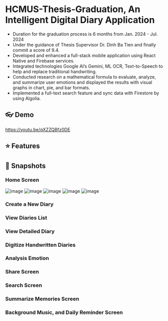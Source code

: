 # HCMUS-Thesis-Graduation, An Intelligent Digital Diary Application
- Duration for the graduation process is 6 months from Jan. 2024 - Jul. 2024
- Under the guidance of Thesis Supervisor Dr. Dinh Ba Tien and finally commit a score of 9.4.
- Developed and enhanced a full-stack mobile application using React Native and Firebase services.
- Integrated technologies Google AI’s Gemini, ML OCR, Text-to-Speech to help and replace traditional handwriting.
- Conducted research on a mathematical formula to evaluate, analyze, and summarize user emotions and displayed the
results with visual graphs in chart, pie, and bar formats.
- Implemented a full-text search feature and sync data with Firestore by using Algolia.
  
## 👓 Demo
https://youtu.be/qXZZQBfz0DE

## ⭐ Features



## 📸 Snapshots
### Home Screen
![image](https://github.com/user-attachments/assets/67f28a46-644e-4dd7-97cf-5d9259403fef)
![image](https://github.com/user-attachments/assets/95755dd4-c275-4c74-a04b-17b68abb48a1)
![image](https://github.com/user-attachments/assets/d2bb5693-3904-4ce0-a786-7888745cd392)
![image](https://github.com/user-attachments/assets/572586ba-d065-4a17-a47e-d50c0b67c03a)
![image](https://github.com/user-attachments/assets/963fc9af-c2cc-42e3-80a3-f0ca0aa4773d)

### Create a New Diary

### View Diaries List

### View Detailed Diary

### Digitize Handwritten Diaries

### Analysis Emotion

### Share Screen 

### Search Screen

### Summarize Memories Screen

### Background Music, and Daily Reminder Screen

